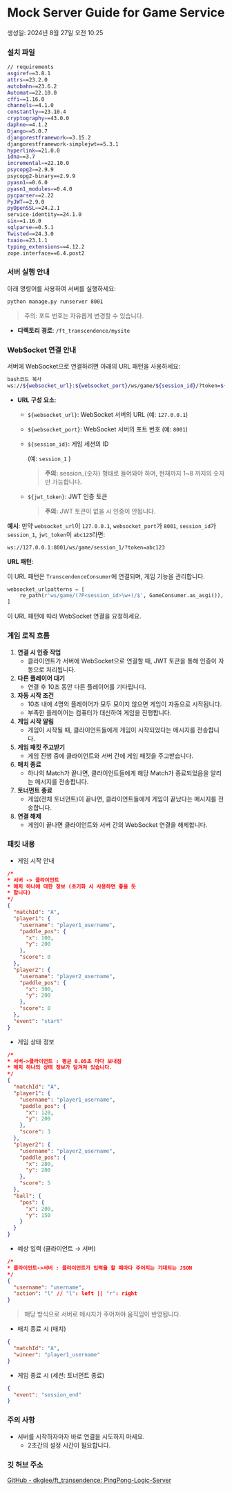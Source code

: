 # Mock Server Guide for Game Service

생성일: 2024년 8월 27일 오전 10:25

### 설치 파일

```bash
// requirements
asgiref==3.8.1
attrs==23.2.0
autobahn==23.6.2
Automat==22.10.0
cffi==1.16.0
channels==4.1.0
constantly==23.10.4
cryptography==43.0.0
daphne==4.1.2
Django==5.0.7
djangorestframework==3.15.2
djangorestframework-simplejwt==5.3.1
hyperlink==21.0.0
idna==3.7
incremental==22.10.0
psycopg2==2.9.9
psycopg2-binary==2.9.9
pyasn1==0.6.0
pyasn1_modules==0.4.0
pycparser==2.22
PyJWT==2.9.0
pyOpenSSL==24.2.1
service-identity==24.1.0
six==1.16.0
sqlparse==0.5.1
Twisted==24.3.0
txaio==23.1.1
typing_extensions==4.12.2
zope.interface==6.4.post2
```

### 서버 실행 안내

아래 명령어를 사용하여 서버를 실행하세요:

```bash
python manage.py runserver 8001
```

> 주의: 포트 번호는 자유롭게 변경할 수 있습니다.
> 
- **디렉토리 경로**: `/ft_transcendence/mysite`

### WebSocket 연결 안내

서버에 WebSocket으로 연결하려면 아래의 URL 패턴을 사용하세요:

```bash
bash코드 복사
ws://${websocket_url}:${websocket_port}/ws/game/${session_id}/?token=${jwt_token}

```

- **URL 구성 요소**:
    - `${websocket_url}`: WebSocket 서버의 URL (예: `127.0.0.1`)
    - `${websocket_port}`: WebSocket 서버의 포트 번호 (예: `8001`)
    - `${session_id}`: 게임 세션의 ID
        
        (예: `session_1` )
        
        > **주의:** session_{숫자} 형태로 들어와야 하며, 현재까지 1~8 까지의 숫자만 가능합니다.
        > 
    - `${jwt_token}`: JWT 인증 토큰
        
        > **주의:** JWT 토큰이 없을 시 인증이 안됩니다.
        > 

**예시**: 만약 `websocket_url`이 `127.0.0.1`, `websocket_port`가 `8001`, `session_id`가 `session_1`, `jwt_token`이 `abc123`라면:

```bash
ws://127.0.0.1:8001/ws/game/session_1/?token=abc123
```

**URL 패턴**:

이 URL 패턴은 `TranscendenceConsumer`에 연결되며, 게임 기능을 관리합니다.

```python
websocket_urlpatterns = [
    re_path(r'ws/game/(?P<session_id>\w+)/$', GameConsumer.as_asgi()),
]
```

이 URL 패턴에 따라 WebSocket 연결을 요청하세요.

### 게임 로직 흐름

1. **연결 시 인증 작업**
    - 클라이언트가 서버에 WebSocket으로 연결할 때, JWT 토큰을 통해 인증이 자동으로 처리됩니다.
2. **다른 플레이어 대기**
    - 연결 후 10초 동안 다른 플레이어를 기다립니다.
3. **자동 시작 조건**
    - 10초 내에 4명의 플레이어가 모두 모이지 않으면 게임이 자동으로 시작됩니다.
    - 부족한 플레이어는 컴퓨터가 대신하여 게임을 진행합니다.
4. **게임 시작 알림**
    - 게임이 시작될 때, 클라이언트들에게 게임이 시작되었다는 메시지를 전송합니다.
5. **게임 패킷 주고받기**
    - 게임 진행 중에 클라이언트와 서버 간에 게임 패킷을 주고받습니다.
6. **매치 종료**
    - 하나의 Match가 끝나면, 클라이언트들에게 해당 Match가 종료되었음을 알리는 메시지를 전송합니다.
7. **토너먼트 종료**
    - 게임(전체 토너먼트)이 끝나면, 클라이언트들에게 게임이 끝났다는 메시지를 전송합니다.
8. **연결 해제**
    - 게임이 끝나면 클라이언트와 서버 간의 WebSocket 연결을 해제합니다.

### 패킷 내용

- 게임 시작 안내

```json
/*
* 서버 -> 클라이언트
* 매치 하나에 대한 정보 (초기화 시 사용하면 좋을 듯
* 합니다)
*/
{
  "matchId": "A",
  "player1": {
    "username": "player1_username",
    "paddle_pos": {
      "x": 100,
      "y": 200
    },
    "score": 0
  },
  "player2": {
    "username": "player2_username",
    "paddle_pos": {
      "x": 300,
      "y": 200
    },
    "score": 0
  },
  "event": "start"
}
```

- 게임 상태 정보

```json
/*
* 서버->클라이언트 : 평균 0.05초 마다 보내짐
* 매치 하나의 상태 정보가 담겨져 있습니다.
*/
{
  "matchId": "A",
  "player1": {
    "username": "player1_username",
    "paddle_pos": {
      "x": 120,
      "y": 200
    },
    "score": 3
  },
  "player2": {
    "username": "player2_username",
    "paddle_pos": {
      "x": 280,
      "y": 200
    },
    "score": 5
  },
  "ball": {
    "pos": {
      "x": 200,
      "y": 150
    }
  }
}

```

- 예상 입력 (클라이언트 → 서버)

```json
/*
* 클라이언트->서버 : 클라이언트가 입력을 할 때마다 주어지는 기대되는 JSON
*/
{
  "username": "username",
  "action": "l" // "l": left || "r": right
}
```

> 해당 방식으로 서버로 메시지가 주어져야 움직임이 반영됩니다.
> 
- 매치 종료 시 (매치)

```json
{
  "matchId": "A",
  "winner": "player1_username"
}
```

- 게임 종료 시 (세션: 토너먼트 종료)

```json
{
  "event": "session_end"
}
```

### 주의 사항

- 서버를 시작하자마자 바로 연결을 시도하지 마세요.
    - 2초간의 설정 시간이 필요합니다.

### 깃 허브 주소

[GitHub - dkglee/ft_transendence: PingPong-Logic-Server](https://github.com/dkglee/ft_transendence)
